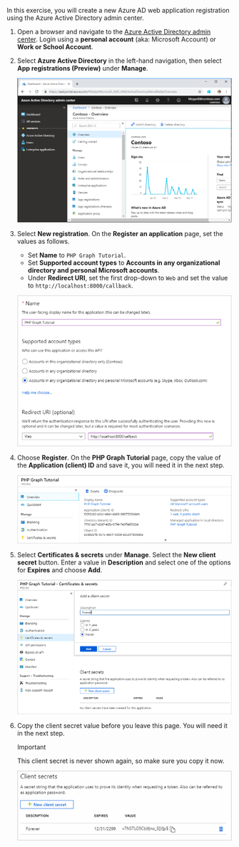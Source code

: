 <!-- markdownlint-disable MD002 MD041 -->

In this exercise, you will create a new Azure AD web application registration using the Azure Active Directory admin center.

1. Open a browser and navigate to the [Azure Active Directory admin center](https://aad.portal.azure.com). Login using a **personal account** (aka: Microsoft Account) or **Work or School Account**.

1. Select **Azure Active Directory** in the left-hand navigation, then select **App registrations (Preview)** under **Manage**.

    ![A screenshot of the App registrations ](./images/aad-portal-app-registrations.png)

1. Select **New registration**. On the **Register an application** page, set the values as follows.

    - Set **Name** to `PHP Graph Tutorial`.
    - Set **Supported account types** to **Accounts in any organizational directory and personal Microsoft accounts**.
    - Under **Redirect URI**, set the first drop-down to `Web` and set the value to `http://localhost:8000/callback`.

    ![A screenshot of the Register an application page](./images/aad-register-an-app.png)

1. Choose **Register**. On the **PHP Graph Tutorial** page, copy the value of the **Application (client) ID** and save it, you will need it in the next step.

    ![A screenshot of the application ID of the new app registration](./images/aad-application-id.png)

1. Select **Certificates & secrets** under **Manage**. Select the **New client secret** button. Enter a value in **Description** and select one of the options for **Expires** and choose **Add**.

    ![A screenshot of the Add a client secret dialog](./images/aad-new-client-secret.png)

1. Copy the client secret value before you leave this page. You will need it in the next step.

    > [!IMPORTANT]
    > This client secret is never shown again, so make sure you copy it now.

    ![A screenshot of the newly added client secret](./images/aad-copy-client-secret.png)